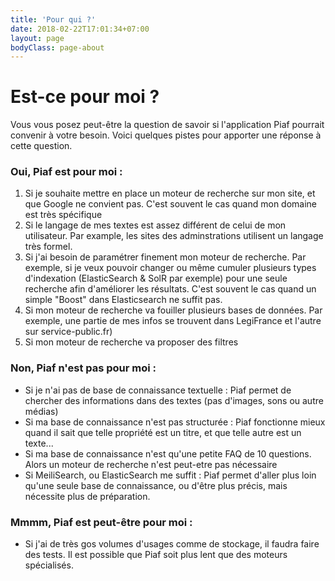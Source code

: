 ```yaml
---
title: 'Pour qui ?'
date: 2018-02-22T17:01:34+07:00
layout: page
bodyClass: page-about
---
```



# Est-ce pour moi ?

Vous vous posez peut-être la question de savoir si l'application Piaf pourrait convenir à votre besoin. Voici quelques pistes pour apporter une réponse à cette question.

### Oui, Piaf est pour moi :
1. Si je souhaite mettre en place un moteur de recherche sur mon site, et que Google ne convient pas. C'est souvent le cas quand mon domaine est très spécifique
2. Si le langage de mes textes est assez différent de celui de mon utilisateur. Par example, les sites des adminstrations utilisent un langage très formel.
3. Si j'ai besoin de paramétrer finement mon moteur de recherche. Par exemple, si je veux pouvoir changer ou même cumuler plusieurs types d'indexation (ElasticSearch & SolR par exemple) pour une seule recherche afin d'améliorer les résultats. C'est souvent le cas quand un simple "Boost" dans Elasticsearch ne suffit pas.
4. Si mon moteur de recherche va fouiller plusieurs bases de données. Par exemple, une partie de mes infos se trouvent dans LegiFrance et l'autre sur service-public.fr)
5. Si mon moteur de recherche va proposer des filtres

### Non, Piaf n'est pas pour moi :
- Si je n'ai pas de base de connaissance textuelle : Piaf permet de chercher des informations dans des textes (pas d'images, sons ou autre médias)
- Si ma base de connaissance n'est pas structurée : Piaf fonctionne mieux quand il sait que telle propriété est un titre, et que telle autre est un texte...
- Si ma base de connaissance n'est qu'une petite FAQ de 10 questions. Alors un moteur de recherche n'est peut-etre pas nécessaire
- Si MeiliSearch, ou ElasticSearch me suffit : Piaf permet d'aller plus loin qu'une seule base de connaissance, ou d'être plus précis, mais nécessite plus de préparation.

### Mmmm, Piaf est peut-être pour moi :
- Si j'ai de très gos volumes d'usages comme de stockage, il faudra faire des tests. Il est possible que Piaf soit plus lent que des moteurs spécialisés.
